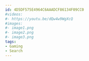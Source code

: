 ```yaml
---
id: 4D5DF575E4964C6AAADCF86134F09CC0
#videos:
#- https://youtu.be/dQw4w9WgXcQ
#images:
#- image1.png
#- image2.png
#- image3.png
tags:
- Gaming
- Search
---
```


